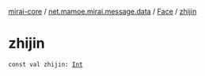 [mirai-core](../../index.md) / [net.mamoe.mirai.message.data](../index.md) / [Face](index.md) / [zhijin](./zhijin.md)

# zhijin

`const val zhijin: `[`Int`](https://kotlinlang.org/api/latest/jvm/stdlib/kotlin/-int/index.html)